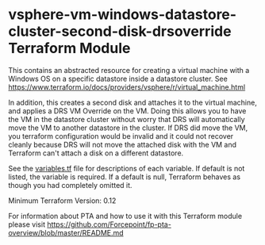 # vsphere-vm-windows-datastore-cluster-second-disk-drsoverride Terraform Module

This contains an abstracted resource for creating a virtual machine with a Windows OS
on a specific datastore inside a datastore cluster. See https://www.terraform.io/docs/providers/vsphere/r/virtual_machine.html

In addition, this creates a second disk and attaches it to the virtual machine, and applies
a DRS VM Override on the VM. Doing this allows you to have the VM in the datastore cluster without
worry that DRS will automatically move the VM to another datastore in the cluster. If DRS did
move the VM, you terraform configuration would be invalid and it could not recover cleanly because
DRS will not move the attached disk with the VM and Terraform can't attach a disk on a different
datastore.

See the [variables.tf](variables.tf) file for descriptions of each variable. If default is not listed,
the variable is required. If a default is null, Terraform behaves as though you had completely 
omitted it.

Minimum Terraform Version: 0.12

For information about PTA and how to use it with this Terraform module please visit https://github.com/Forcepoint/fp-pta-overview/blob/master/README.md